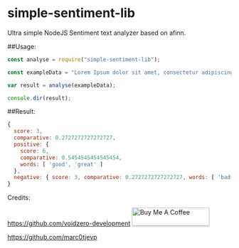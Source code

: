 # simple-sentiment-lib
Ultra simple NodeJS Sentiment text analyzer based on afinn.

##Usage:
```javascript
const analyse = require("simple-sentiment-lib");

const exampleData = "Lorem Ipsum dolor sit amet, consectetur adipiscing elit good great bad ";

var result = analyse(exampleData);

console.dir(result);
```

##Result:
```javascript
{
  score: 3,
  comparative: 0.2727272727272727,
  positive: {
    score: 6,
    comparative: 0.5454545454545454,
    words: [ 'good', 'great' ]
  },
  negative: { score: 3, comparative: 0.2727272727272727, words: [ 'bad' ] }
}
```

Credits:

https://github.com/voidzero-development
<a href="https://www.buymeacoffee.com/VoidZero1337" target="_blank"><img src="https://www.buymeacoffee.com/assets/img/custom_images/orange_img.png" alt="Buy Me A Coffee" style="height: 41px !important;width: 174px !important;box-shadow: 0px 3px 2px 0px rgba(190, 190, 190, 0.5) !important;-webkit-box-shadow: 0px 3px 2px 0px rgba(190, 190, 190, 0.5) !important;" ></a>


https://github.com/marc0tjevp



